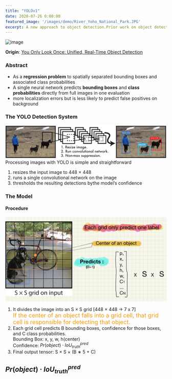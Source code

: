 ```yaml
---
title: "YOLOv1"
date: 2020-07-26 0:00:00
featured_image: '/images/demo/River_Yoho_National_Park.JPG'
excerpt: A new approach to object detection.Prior work on object detection repurposes classifiers to perform detection. Instead, Joseph Redmon’s team frame object detection as a regression problem to spatially separated bounding boxes and associated class probabilities.
---
```


![image](/images/demo/River_Yoho_National_Park.JPG)

**Origin**: [You Only Look Once: Unified, Real-Time Object Detection](https://arxiv.org/pdf/1506.02640.pdf)

### Abstract
* As a **regression problem** to spatially separated bounding boxes and
associated class probabilities
* A single neural network predicts **bounding boxes** and **class probabilities** directly from
full images in one evaluation
* more localization errors but is less likely to predict
false positives on background

### The YOLO Detection System
![Figure 1](/images/Paper/YOLOv1/figure_1.JPG)
Processing images with YOLO is simple and straightforward
1. resizes the input image to 448 × 448
2. runs a single convolutional network on the image
3. thresholds the resulting detections bythe model’s confidence

### The Model
#### Procedure
![Figure 2](/images/Paper/YOLOv1/figure_2.JPG)
1. It divides the image into an S × S grid [448 × 448 -> 7 x 7]<br>
<font size="4" color="#F39C12">If the center of an object falls into a grid cell, that grid cell is responsible for detecting that object.</font>
2. Each grid cell predicts B bounding boxes, confidence for those boxes, and C class probabilities.<br>Bounding Box: x, y, w, h(center)<br>Confidence: $Pr(object) \cdot IoU^{pred}_{truth}$
3. Final output tensor: S × S × (B ∗ 5 + C)

## $Pr(object) \cdot IoU^{pred}_{truth}$
